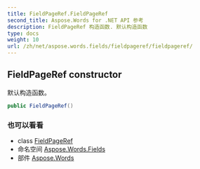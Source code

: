 ```yaml
---
title: FieldPageRef.FieldPageRef
second_title: Aspose.Words for .NET API 参考
description: FieldPageRef 构造函数. 默认构造函数
type: docs
weight: 10
url: /zh/net/aspose.words.fields/fieldpageref/fieldpageref/
---
```

## FieldPageRef constructor

默认构造函数。

```csharp
public FieldPageRef()
```

### 也可以看看

* class [FieldPageRef](../)
* 命名空间 [Aspose.Words.Fields](../../fieldpageref/)
* 部件 [Aspose.Words](../../../)


